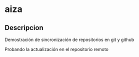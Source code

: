 # aiza

## Descripcion

Demostración de sincronización de repositorios en git y github

Probando la actualización en el repositorio remoto
